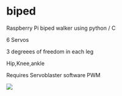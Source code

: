 biped
=====


Raspberry Pi biped walker using python / C

6 Servos

3 degreees of freedom in each leg

Hip,Knee,ankle

Requires Servoblaster software PWM

![](http://img593.imageshack.us/img593/7289/nj0l.jpg)
